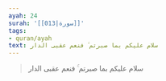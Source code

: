 ```yaml
---
ayah: 24
surah: '[[013|سورة]]'
tags:
- quran/ayah
text: سلام عليكم بما صبرتم ۚ فنعم عقبى الدار
---
```

> سلام عليكم بما صبرتم ۚ فنعم عقبى الدار
